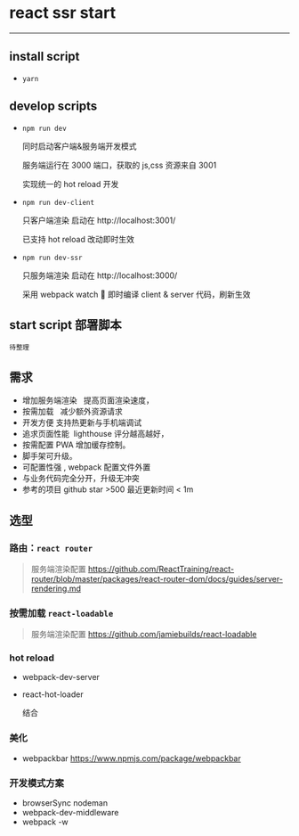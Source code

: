 # react ssr start

---

## install script

- `yarn`

## develop scripts

- `npm run dev`

  同时启动客户端&服务端开发模式

  服务端运行在 3000 端口，获取的 js,css 资源来自 3001

  实现统一的 hot reload 开发

- `npm run dev-client`

  只客户端渲染 启动在 http://localhost:3001/

  已支持 hot reload 改动即时生效

- `npm run dev-ssr`

  只服务端渲染 启动在 http://localhost:3000/

  采用 webpack watch  即时编译 client & server 代码，刷新生效

## start script 部署脚本

    待整理

## 需求

- 增加服务端渲染   提高页面渲染速度，
- 按需加载   减少额外资源请求
- 开发方便 支持热更新与手机端调试
- 追求页面性能  lighthouse 评分越高越好，
- 按需配置 PWA 增加缓存控制。
- 脚手架可升级。
- 可配置性强 , webpack 配置文件外置
- 与业务代码完全分开，升级无冲突
- 参考的项目 github star >500 最近更新时间 < 1m

## 选型

### 路由：`react router`

> 服务端渲染配置 https://github.com/ReactTraining/react-router/blob/master/packages/react-router-dom/docs/guides/server-rendering.md

### 按需加载 `react-loadable`

> 服务端渲染配置 https://github.com/jamiebuilds/react-loadable

### hot reload

- webpack-dev-server
- react-hot-loader

  结合

### 美化

- webpackbar https://www.npmjs.com/package/webpackbar

### 开发模式方案

- browserSync nodeman
- webpack-dev-middleware
- webpack -w
